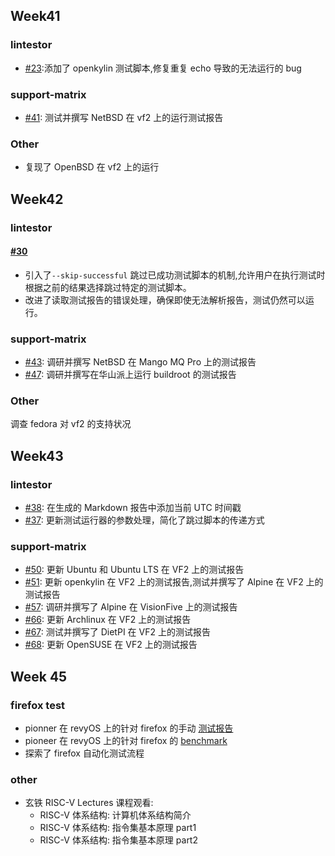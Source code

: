 ## Week41

### lintestor

- [#23](https://github.com/255doesnotexist/lintestor/pull/23):添加了 openkylin 测试脚本,修复重复 echo 导致的无法运行的 bug
    
### support-matrix

- [#41](https://github.com/ruyisdk/support-matrix/pull/41): 测试并撰写 NetBSD 在 vf2 上的运行测试报告

### Other

-  复现了 OpenBSD 在 vf2 上的运行

## Week42

### lintestor 

#### [#30](https://github.com/255doesnotexist/lintestor/pull/30)

- 引入了`--skip-successful` 跳过已成功测试脚本的机制,允许用户在执行测试时根据之前的结果选择跳过特定的测试脚本。
- 改进了读取测试报告的错误处理，确保即使无法解析报告，测试仍然可以运行。

### support-matrix

- [#43](https://github.com/ruyisdk/support-matrix/pull/43): 调研并撰写 NetBSD 在 Mango MQ Pro 上的测试报告
- [#47](https://github.com/ruyisdk/support-matrix/pull/47): 调研并撰写在华山派上运行 buildroot 的测试报告

### Other

调查 fedora 对 vf2 的支持状况

## Week43

### lintestor

- [#38](https://github.com/255doesnotexist/lintestor/pull/38): 在生成的 Markdown 报告中添加当前 UTC 时间戳
- [#37](https://github.com/255doesnotexist/lintestor/pull/37): 更新测试运行器的参数处理，简化了跳过脚本的传递方式

### support-matrix

- [#50](https://github.com/ruyisdk/support-matrix/pull/50): 更新 Ubuntu 和 Ubuntu LTS 在 VF2 上的测试报告
- [#51](https://github.com/ruyisdk/support-matrix/pull/51): 更新 openkylin 在 VF2 上的测试报告,测试并撰写了 Alpine 在 VF2 上的测试报告
- [#57](https://github.com/ruyisdk/support-matrix/pull/57): 调研并撰写了 Alpine 在 VisionFive 上的测试报告
- [#66](https://github.com/ruyisdk/support-matrix/pull/66): 更新 Archlinux 在 VF2 上的测试报告
- [#67](https://github.com/ruyisdk/support-matrix/pull/67): 测试并撰写了 DietPI 在 VF2 上的测试报告
- [#68](https://github.com/ruyisdk/support-matrix/pull/68): 更新 OpenSUSE 在 VF2 上的测试报告

## Week 45

### firefox test

- pionner 在 revyOS 上的针对 firefox 的手动 [测试报告](https://github.com/wychlw/firefox_test/pull/1)
- pioneer 在 revyOS 上的针对 firefox 的 [benchmark](../report/Firefox-pioneer-debian/pioneer.md)
- 探索了 firefox 自动化测试流程

### other

- 玄铁 RISC-V Lectures 课程观看:
  - RISC-V 体系结构: 计算机体系结构简介
  - RISC-V 体系结构: 指令集基本原理 part1
  - RISC-V 体系结构: 指令集基本原理 part2
